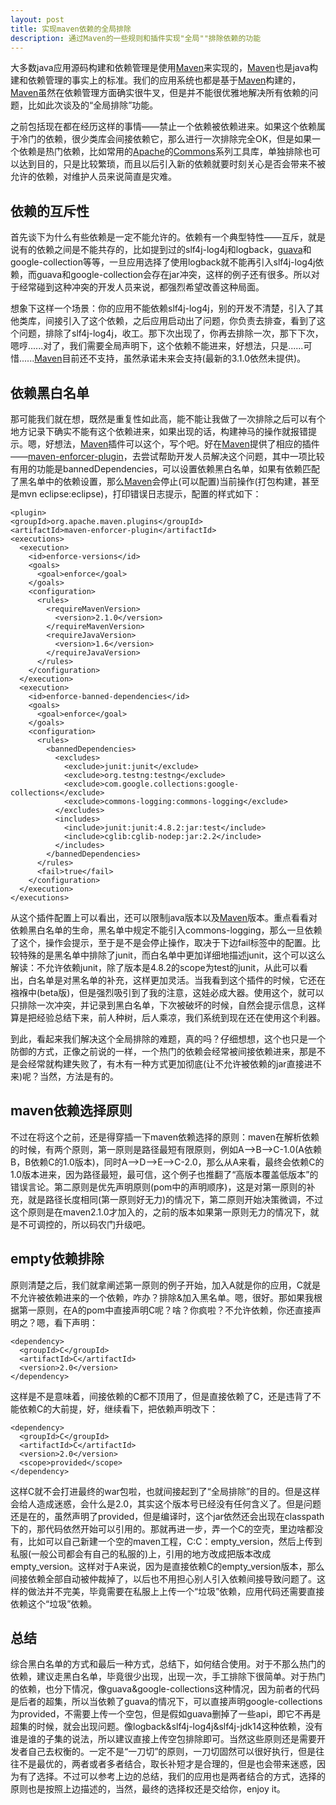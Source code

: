 ```yaml
---
layout: post
title: 实现maven依赖的全局排除
description: 通过Maven的一些规则和插件实现"全局""排除依赖的功能
---
```


大多数java应用源码构建和依赖管理是使用[Maven][]来实现的，[Maven][]也是java构建和依赖管理的事实上的标准。我们的应用系统也都是基于[Maven][]构建的，[Maven][]虽然在依赖管理方面确实很牛叉，但是并不能很优雅地解决所有依赖的问题，比如此次谈及的“全局排除”功能。

之前包括现在都在经历这样的事情——禁止一个依赖被依赖进来。如果这个依赖属于冷门的依赖，很少类库会间接依赖它，那么进行一次排除完全OK，但是如果一个依赖是热门依赖，比如常用的[Apache][]的[Commons][]系列工具库，单独排除也可以达到目的，只是比较繁琐，而且以后引入新的依赖就要时刻关心是否会带来不被允许的依赖，对维护人员来说简直是灾难。

## 依赖的互斥性 ##
首先谈下为什么有些依赖是一定不能允许的。依赖有一个典型特性——互斥，就是说有的依赖之间是不能共存的，比如提到过的slf4j-log4j和logback，[guava]和google-collection等等，一旦应用选择了使用logback就不能再引入slf4j-log4j依赖，而guava和google-collection会存在jar冲突，这样的例子还有很多。所以对于经常碰到这种冲突的开发人员来说，都强烈希望改善这种局面。

想象下这样一个场景：你的应用不能依赖slf4j-log4j，别的开发不清楚，引入了其他类库，间接引入了这个依赖，之后应用启动出了问题，你负责去排查，看到了这个问题，排除了slf4j-log4j，收工。那下次出现了，你再去排除一次，那下下次，嗯哼......对了，我们需要全局声明下，这个依赖不能进来，好想法，只是......可惜......[Maven][]目前还不支持，虽然承诺未来会支持(最新的3.1.0依然未提供)。

## 依赖黑白名单 ##

那可能我们就在想，既然是重复性如此高，能不能让我做了一次排除之后可以有个地方记录下确实不能有这个依赖进来，如果出现的话，构建神马的操作就报错提示。嗯，好想法，[Maven][]插件可以这个，写个吧。好在[Maven][]提供了相应的插件——[maven-enforcer-plugin][]，去尝试帮助开发人员解决这个问题，其中一项比较有用的功能是bannedDependencies，可以设置依赖黑白名单，如果有依赖匹配了黑名单中的依赖设置，那么[Maven][]会停止(可以配置)当前操作(打包构建，甚至是mvn eclipse:eclipse)，打印错误日志提示，配置的样式如下：

    <plugin>  
    <groupId>org.apache.maven.plugins</groupId>  
    <artifactId>maven-enforcer-plugin</artifactId>  
    <executions>  
      <execution>  
        <id>enforce-versions</id>  
        <goals>  
          <goal>enforce</goal>  
        </goals>  
        <configuration>  
          <rules>  
            <requireMavenVersion>  
              <version>2.1.0</version>  
            </requireMavenVersion>  
            <requireJavaVersion>  
              <version>1.6</version>  
            </requireJavaVersion>  
          </rules>  
        </configuration>  
      </execution>  
      <execution>  
        <id>enforce-banned-dependencies</id>  
        <goals>  
          <goal>enforce</goal>  
        </goals>  
        <configuration>  
          <rules>  
            <bannedDependencies>  
              <excludes>  
                <exclude>junit:junit</exclude>  
                <exclude>org.testng:testng</exclude>                              
                <exclude>com.google.collections:google-collections</exclude>  
                <exclude>commons-logging:commons-logging</exclude>  
              </excludes>  
              <includes>  
                <include>junit:junit:4.8.2:jar:test</include>  
                <include>cglib:cglib-nodep:jar:2.2</include>  
              </includes>  
            </bannedDependencies>  
          </rules>  
          <fail>true</fail>  
        </configuration>  
      </execution>  
    </executions>  
</plugin>

从这个插件配置上可以看出，还可以限制java版本以及[Maven][]版本。重点看看对依赖黑白名单的生命，黑名单中规定不能引入commons-logging，那么一旦依赖了这个，操作会提示，至于是不是会停止操作，取决于下边fail标签中的配置。比较特殊的是黑名单中排除了junit，而白名单中更加详细地描述junit，这个可以这么解读：不允许依赖junit，除了版本是4.8.2的scope为test的junit，从此可以看出，白名单是对黑名单的补充，这样更加灵活。当我看到这个插件的时候，它还在襁褓中(beta版)，但是强烈吸引到了我的注意，这娃必成大器。使用这个，就可以只排除一次冲突，并记录到黑白名单，下次被破坏的时候，自然会提示信息，这样算是把经验总结下来，前人种树，后人乘凉，我们系统到现在还在使用这个利器。

到此，看起来我们解决这个全局排除的难题，真的吗？仔细想想，这个也只是一个防御的方式，正像之前说的一样，一个热门的依赖会经常被间接依赖进来，那是不是会经常就构建失败了，有木有一种方式更加彻底(让不允许被依赖的jar直接进不来)呢？当然，方法是有的。

## maven依赖选择原则 ##

不过在将这个之前，还是得穿插一下maven依赖选择的原则：maven在解析依赖的时候，有两个原则，第一原则是路径最短有限原则，例如A-->B-->C-1.0(A依赖B，B依赖C的1.0版本)，同时A-->D-->E-->C-2.0，那么从A来看，最终会依赖C的1.0版本进来，因为路径最短，最可信，这个例子也推翻了“高版本覆盖低版本”的错误言论。第二原则是优先声明原则(pom中的声明顺序)，这是对第一原则的补充，就是路径长度相同(第一原则好无力)的情况下，第二原则开始决策微调，不过这个原则是在maven2.1.0才加入的，之前的版本如果第一原则无力的情况下，就是不可调控的，所以码农门升级吧。

## empty依赖排除 ##

原则清楚之后，我们就拿阐述第一原则的例子开始，加入A就是你的应用，C就是不允许被依赖进来的一个依赖，咋办？排除&加入黑名单。嗯，很好。那如果我根据第一原则，在A的pom中直接声明C呢？啥？你疯啦？不允许依赖，你还直接声明之？嗯，看下声明：

    <dependency>  
      <groupId>C</groupId>  
      <artifactId>C</artifactId>  
      <version>2.0</version>  
	</dependency>

这样是不是意味着，间接依赖的C都不顶用了，但是直接依赖了C，还是违背了不能依赖C的大前提，好，继续看下，把依赖声明改下：

    <dependency>  
      <groupId>C</groupId>  
      <artifactId>C</artifactId>  
      <version>2.0</version>  
      <scope>provided</scope>  
    </dependency>

这样C就不会打进最终的war包啦，也就间接起到了“全局排除”的目的。但是这样会给人造成迷惑，会什么是2.0，其实这个版本号已经没有任何含义了。但是问题还是在的，虽然声明了provided，但是编译时，这个jar依然还会出现在classpath下的，那代码依然开始可以引用的。那就再进一步，弄一个C的空壳，里边啥都没有，比如可以自己新建一个空的maven工程，C:C：empty_version，然后上传到私服(一般公司都会有自己的私服的)上，引用的地方改成把版本改成empty_version。这样对于A来说，因为是直接依赖C的empty_version版本，那么间接依赖全部自动被仲裁掉了，以后也不用担心别人引入依赖间接导致问题了。这样的做法并不完美，毕竟需要在私服上上传一个“垃圾”依赖，应用代码还需要直接依赖这个“垃圾”依赖。

## 总结 ##

综合黑白名单的方式和最后一种方式，总结下，如何结合使用。对于不那么热门的依赖，建议走黑白名单，毕竟很少出现，出现一次，手工排除下很简单。对于热门的依赖，也分下情况，像guava&google-collections这种情况，因为前者的代码是后者的超集，所以当依赖了guava的情况下，可以直接声明google-collections为provided，不需要上传一个空包，但是假如guava删掉了一些api，即它不再是超集的时候，就会出现问题。像logback&slf4j-log4j&slf4j-jdk14这种依赖，没有谁是谁的子集的说法，所以建议直接上传空包排除即可。当然这些原则还是需要开发者自己去权衡的。一定不是“一刀切”的原则，一刀切固然可以很好执行，但是往往不是最优的，两者或者多者结合，取长补短才是合理的，但是也会带来迷惑，因为有了选择。不过可以参考上边的总结，我们的应用也是两者结合的方式，选择的原则也是按照上边描述的，当然，最终的选择权还是交给你，enjoy it。

[Maven]:   http://maven.apache.org "Maven"
[Apache]:   http://www.apache.org "Apache"
[Commons]:   http://commons.apache.org "Commons"
[Guava]:    https://github.com/google/guava
[maven-enforcer-plugin]:   http://maven.apache.org/enforcer/maven-enforcer-plugin/